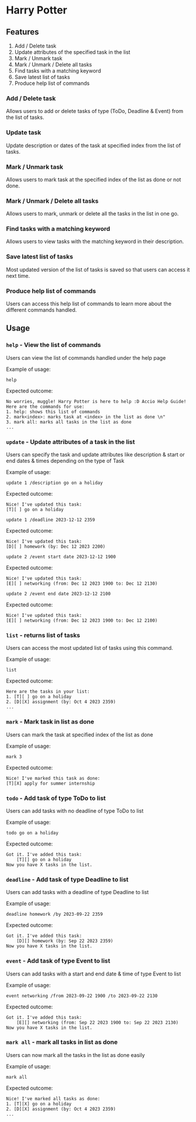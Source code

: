 # Harry Potter

## Features
1. Add / Delete task
2. Update attributes of the specified task in the list
2. Mark / Unmark task
3. Mark / Unmark / Delete all tasks
4. Find tasks with a matching keyword
5. Save latest list of tasks
6. Produce help list of commands

### Add / Delete task

Allows users to add or delete tasks of type (ToDo, Deadline & Event)
from the list of tasks.

### Update task

Update description or dates of the task at specified index from the list of tasks.

### Mark / Unmark task

Allows users to mark task at the specified index of the list as done or not done.

### Mark / Unmark / Delete all tasks

Allows users to mark, unmark or delete all the tasks in the list in one go.

### Find tasks with a matching keyword

Allows users to view tasks with the matching keyword in their description.

### Save latest list of tasks

Most updated version of the list of tasks is saved so that users can access it next time.

### Produce help list of commands

Users can access this help list of commands to learn more about the different commands handled.

## Usage

### `help` - View the list of commands

Users can view the list of commands handled under the help page

Example of usage:

`help`

Expected outcome:
```
No worries, muggle! Harry Potter is here to help :D Accio Help Guide! 
Here are the commands for use: 
1. help: shows this list of commands
2. mark<index>: marks task at <index> in the list as done \n"
3. mark all: marks all tasks in the list as done 
...

```
### `update` - Update attributes of a task in the list

Users can specify the task and update attributes like description & start or end dates & times depending on the type of Task

Example of usage:

`update 1 /description go on a holiday`

Expected outcome:
```
Nice! I've updated this task:
[T][ ] go on a holiday

```
`update 1 /deadline 2023-12-12 2359`

Expected outcome:
```
Nice! I've updated this task:
[D][ ] homework (by: Dec 12 2023 2200)

```
`update 2 /event start date 2023-12-12 1900`

Expected outcome:
```
Nice! I've updated this task:
[E][ ] networking (from: Dec 12 2023 1900 to: Dec 12 2130)

```
`update 2 /event end date 2023-12-12 2100`

Expected outcome:
```
Nice! I've updated this task:
[E][ ] networking (from: Dec 12 2023 1900 to: Dec 12 2100)

```
### `list` - returns list of tasks

Users can access the most updated list of tasks using this command.

Example of usage:

`list`

Expected outcome:
```
Here are the tasks in your list:
1. [T][ ] go on a holiday
2. [D][X] assignment (by: Oct 4 2023 2359)
...
```

### `mark` - Mark task in list as done

Users can mark the task at specified index of the list as done

Example of usage:

`mark 3`

Expected outcome:
```
Nice! I've marked this task as done:
[T][X] apply for summer internship
```

### `todo` - Add task of type ToDo to list

Users can add tasks with no deadline of type ToDo to list

Example of usage:

`todo go on a holiday`

Expected outcome:
```
Got it. I've added this task:
    [T][] go on a holiday
Now you have X tasks in the list.
```

### `deadline` - Add task of type Deadline to list

Users can add tasks with a deadline of type Deadline to list

Example of usage:

`deadline homework /by 2023-09-22 2359`

Expected outcome:
```
Got it. I've added this task:
    [D][] homework (by: Sep 22 2023 2359)
Now you have X tasks in the list.
```

### `event` - Add task of type Event to list

Users can add tasks with a start and end date & time of type Event to list

Example of usage:

`event networking /from 2023-09-22 1900 /to 2023-09-22 2130`

Expected outcome:
```
Got it. I've added this task:
    [E][] networking (from: Sep 22 2023 1900 to: Sep 22 2023 2130)
Now you have X tasks in the list.
```

### `mark all` - mark all tasks in list as done

Users can now mark all the tasks in the list as done easily

Example of usage:

`mark all`

Expected outcome:
```
Nice! I've marked all tasks as done:
1. [T][X] go on a holiday
2. [D][X] assignment (by: Oct 4 2023 2359)
...
```